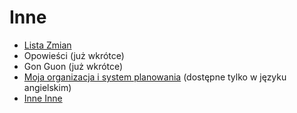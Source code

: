 # Inne

<div class="text-2xl">

- [Lista Zmian](other/changelog)
- Opowieści (już wkrótce)
- Gon Guon (już wkrótce)
- [Moja organizacja i system planowania](/other/planning) (dostępne tylko w języku angielskim)
- [Inne Inne](other/other)

</div>